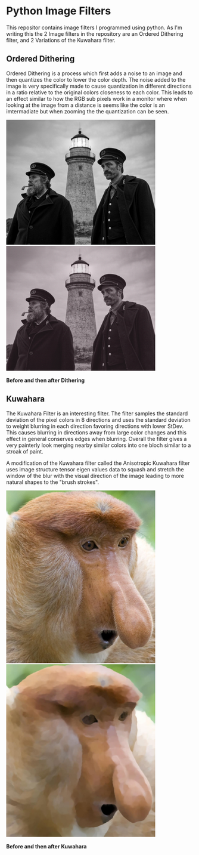 # Python Image Filters
This repositor contains image filters I programmed using python. As I'm writing this the 2 Image filters in the repository are an Ordered Dithering filter, and 2 Variations of the Kuwahara filter.

## Ordered Dithering

Ordered Dithering is a process which first adds a noise to an image and then quantizes the color to lower the color depth. The noise added to the image is very specifically made to cause quantization in different directions in a ratio relative to the original colors closeness to each color.
This leads to an effect similar to how the RGB sub pixels work in a monitor where when looking at the image from a distance is seems like the color is an imtermadiate but when zooming the the quantization can be seen.

<img src="https://github.com/Sea-Bastion/PyImageFilters/blob/main/Dithering/resources/lighthouse.png" width="400">
<img src="https://github.com/Sea-Bastion/PyImageFilters/blob/main/Dithering/resources/Ditherhouse.png" width="400">

**Before and then after Dithering**


## Kuwahara

The Kuwahara Filter is an interesting filter. The filter samples the standard deviation of the pixel colors in 8 directions and uses the standard deviation to weight blurring in each direction favoring directions with lower StDev. This causes blurring in directions away from large color changes and this effect in general conserves edges when blurring. 
Overall the filter gives a very painterly look merging nearby similar colors into one bloch similar to a stroak of paint. 

A modification of the Kuwahara filter called the Anisotropic Kuwahara filter uses image structure tensor eigen values data to squash and stretch the window of the blur with the visual direction of the image leading to more natural shapes to the "brush strokes".

<img src="https://github.com/Sea-Bastion/PyImageFilters/blob/main/Kuwahara/resources/monkey.jpg" width="400">
<img src="https://github.com/Sea-Bastion/PyImageFilters/blob/main/Kuwahara/resources/MonkeyOut.jpg" width="400">

**Before and then after Kuwahara**
